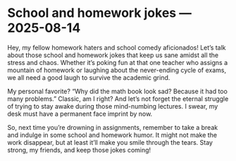 # School and homework jokes — 2025-08-14

Hey, my fellow homework haters and school comedy aficionados! Let’s talk about those school and homework jokes that keep us sane amidst all the stress and chaos. Whether it’s poking fun at that one teacher who assigns a mountain of homework or laughing about the never-ending cycle of exams, we all need a good laugh to survive the academic grind.

My personal favorite? “Why did the math book look sad? Because it had too many problems.” Classic, am I right? And let’s not forget the eternal struggle of trying to stay awake during those mind-numbing lectures. I swear, my desk must have a permanent face imprint by now.

So, next time you’re drowning in assignments, remember to take a break and indulge in some school and homework humor. It might not make the work disappear, but at least it’ll make you smile through the tears. Stay strong, my friends, and keep those jokes coming!